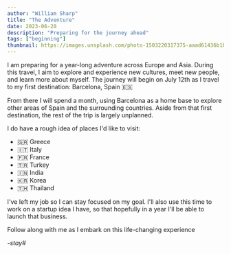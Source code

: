 ```yaml
---
author: "William Sharp"
title: "The Adventure"
date: 2023-06-20
description: "Preparing for the journey ahead"
tags: ["beginning"]
thumbnail: https://images.unsplash.com/photo-1503220317375-aaad61436b1b?ixlib=rb-4.0.3&ixid=MnwxMjA3fDB8MHxwaG90by1wYWdlfHx8fGVufDB8fHx8&auto=format&fit=crop&w=1200&q=80
---
```


I am preparing for a year-long adventure across Europe and Asia. During this travel, I aim to explore and experience new cultures, meet new people, and learn more about myself. The journey will begin on July 12th as I travel to my first destination: Barcelona, Spain 🇪🇸

From there I will spend a month, using Barcelona as a home base to explore other areas of Spain and the surrounding countries. Aside from that first destination, the rest of the trip is largely unplanned.

I do have a rough idea of places I'd like to visit:

- 🇬🇷 Greece
- 🇮🇹 Italy
- 🇫🇷 France
- 🇹🇷 Turkey
- 🇮🇳 India
- 🇰🇷 Korea
- 🇹🇭 Thailand

I've left my job so I can stay focused on my goal. I'll also use this time to work on a startup idea I have, so that hopefully in a year I'll be able to launch that business.

Follow along with me as I embark on this life-changing experience

_-stay#_